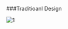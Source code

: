 ###Traditioanl Design

![1](https://github.com/user-attachments/assets/cfbbabbe-9e46-4378-aef7-b58556732712)


